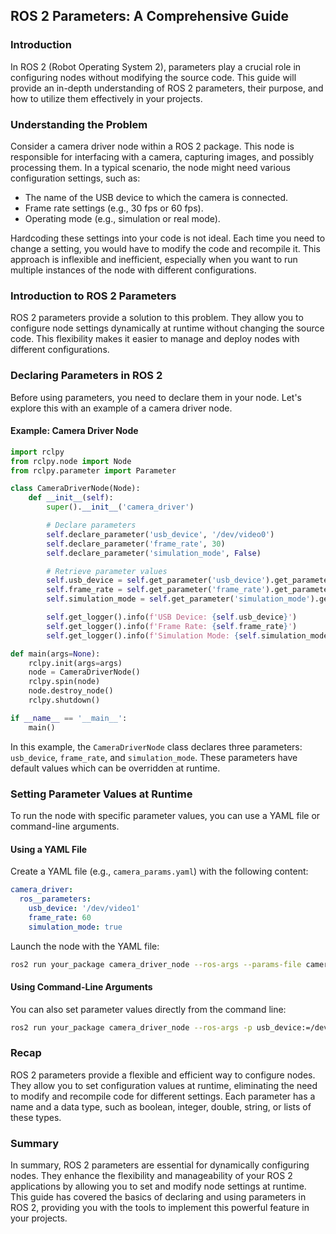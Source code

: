 ## ROS 2 Parameters: A Comprehensive Guide

### Introduction

In ROS 2 (Robot Operating System 2), parameters play a crucial role in configuring nodes without modifying the source code. This guide will provide an in-depth understanding of ROS 2 parameters, their purpose, and how to utilize them effectively in your projects.

### Understanding the Problem

Consider a camera driver node within a ROS 2 package. This node is responsible for interfacing with a camera, capturing images, and possibly processing them. In a typical scenario, the node might need various configuration settings, such as:

- The name of the USB device to which the camera is connected.
- Frame rate settings (e.g., 30 fps or 60 fps).
- Operating mode (e.g., simulation or real mode).

Hardcoding these settings into your code is not ideal. Each time you need to change a setting, you would have to modify the code and recompile it. This approach is inflexible and inefficient, especially when you want to run multiple instances of the node with different configurations.

### Introduction to ROS 2 Parameters

ROS 2 parameters provide a solution to this problem. They allow you to configure node settings dynamically at runtime without changing the source code. This flexibility makes it easier to manage and deploy nodes with different configurations.

### Declaring Parameters in ROS 2

Before using parameters, you need to declare them in your node. Let's explore this with an example of a camera driver node.

#### Example: Camera Driver Node

```python
import rclpy
from rclpy.node import Node
from rclpy.parameter import Parameter

class CameraDriverNode(Node):
    def __init__(self):
        super().__init__('camera_driver')

        # Declare parameters
        self.declare_parameter('usb_device', '/dev/video0')
        self.declare_parameter('frame_rate', 30)
        self.declare_parameter('simulation_mode', False)

        # Retrieve parameter values
        self.usb_device = self.get_parameter('usb_device').get_parameter_value().string_value
        self.frame_rate = self.get_parameter('frame_rate').get_parameter_value().integer_value
        self.simulation_mode = self.get_parameter('simulation_mode').get_parameter_value().bool_value

        self.get_logger().info(f'USB Device: {self.usb_device}')
        self.get_logger().info(f'Frame Rate: {self.frame_rate}')
        self.get_logger().info(f'Simulation Mode: {self.simulation_mode}')

def main(args=None):
    rclpy.init(args=args)
    node = CameraDriverNode()
    rclpy.spin(node)
    node.destroy_node()
    rclpy.shutdown()

if __name__ == '__main__':
    main()
```

In this example, the `CameraDriverNode` class declares three parameters: `usb_device`, `frame_rate`, and `simulation_mode`. These parameters have default values which can be overridden at runtime.

### Setting Parameter Values at Runtime

To run the node with specific parameter values, you can use a YAML file or command-line arguments.

#### Using a YAML File

Create a YAML file (e.g., `camera_params.yaml`) with the following content:

```yaml
camera_driver:
  ros__parameters:
    usb_device: '/dev/video1'
    frame_rate: 60
    simulation_mode: true
```

Launch the node with the YAML file:

```bash
ros2 run your_package camera_driver_node --ros-args --params-file camera_params.yaml
```

#### Using Command-Line Arguments

You can also set parameter values directly from the command line:

```bash
ros2 run your_package camera_driver_node --ros-args -p usb_device:=/dev/video1 -p frame_rate:=60 -p simulation_mode:=true
```

### Recap

ROS 2 parameters provide a flexible and efficient way to configure nodes. They allow you to set configuration values at runtime, eliminating the need to modify and recompile code for different settings. Each parameter has a name and a data type, such as boolean, integer, double, string, or lists of these types.

### Summary

In summary, ROS 2 parameters are essential for dynamically configuring nodes. They enhance the flexibility and manageability of your ROS 2 applications by allowing you to set and modify node settings at runtime. This guide has covered the basics of declaring and using parameters in ROS 2, providing you with the tools to implement this powerful feature in your projects.